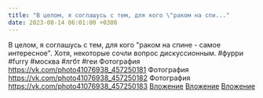 ```yaml
---
title: "В целом, я соглашусь с тем, для кого \"раком на спи..."
date: 2023-08-14 06:01:00 +0300
---
```


В целом, я соглашусь с тем, для кого "раком на спине - самое интересное".
Хотя, некоторые сочли вопрос дискуссионным.
#фурри #furry #москва #лгбт #геи
Фотография
<a class="vk-attach" href="https://vk.com/photo41076938_457250181">https://vk.com/photo41076938_457250181</a>
Фотография
<a class="vk-attach" href="https://vk.com/photo41076938_457250182">https://vk.com/photo41076938_457250182</a>
Фотография
<a class="vk-attach" href="https://vk.com/photo41076938_457250183">https://vk.com/photo41076938_457250183</a>
<a class="vk-attach" href="https://vk.com/photo41076938_457250181">Вложение</a>
<a class="vk-attach" href="https://vk.com/photo41076938_457250182">Вложение</a>
<a class="vk-attach" href="https://vk.com/photo41076938_457250183">Вложение</a>

